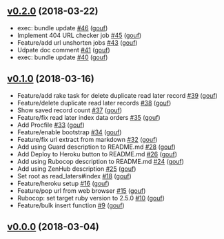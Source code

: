 ## [v0.2.0](https://github.com/gouf/url_mind/compare/v0.1.0...v0.2.0) (2018-03-22)

* exec: bundle update [#46](https://github.com/gouf/url_mind/pull/46) ([gouf](https://github.com/gouf))
* Implement 404 URL checker job [#45](https://github.com/gouf/url_mind/pull/45) ([gouf](https://github.com/gouf))
* Feature/add url unshorten jobs [#43](https://github.com/gouf/url_mind/pull/43) ([gouf](https://github.com/gouf))
* Udpate doc comment [#41](https://github.com/gouf/url_mind/pull/41) ([gouf](https://github.com/gouf))
* exec: bundle update [#40](https://github.com/gouf/url_mind/pull/40) ([gouf](https://github.com/gouf))

## [v0.1.0](https://github.com/gouf/url_mind/compare/v0.0.0...v0.1.0) (2018-03-16)

* Feature/add rake task for delete duplicate read later record [#39](https://github.com/gouf/url_mind/pull/39) ([gouf](https://github.com/gouf))
* Feature/delete duplicate read later records [#38](https://github.com/gouf/url_mind/pull/38) ([gouf](https://github.com/gouf))
* Show saved record count [#37](https://github.com/gouf/url_mind/pull/37) ([gouf](https://github.com/gouf))
* Feature/fix read later index data orders [#35](https://github.com/gouf/url_mind/pull/35) ([gouf](https://github.com/gouf))
* Add Procfile [#33](https://github.com/gouf/url_mind/pull/33) ([gouf](https://github.com/gouf))
* Feature/enable bootstrap [#34](https://github.com/gouf/url_mind/pull/34) ([gouf](https://github.com/gouf))
* Feature/fix url extract from markdown [#32](https://github.com/gouf/url_mind/pull/32) ([gouf](https://github.com/gouf))
* Add using Guard description to README.md [#28](https://github.com/gouf/url_mind/pull/28) ([gouf](https://github.com/gouf))
* Add Deploy to Heroku button to README.md [#26](https://github.com/gouf/url_mind/pull/26) ([gouf](https://github.com/gouf))
* Add using Rubocop description to README.md [#24](https://github.com/gouf/url_mind/pull/24) ([gouf](https://github.com/gouf))
* Add using ZenHub description [#25](https://github.com/gouf/url_mind/pull/25) ([gouf](https://github.com/gouf))
* Set root as read_laters#index [#18](https://github.com/gouf/url_mind/pull/18) ([gouf](https://github.com/gouf))
* Feature/heroku setup [#16](https://github.com/gouf/url_mind/pull/16) ([gouf](https://github.com/gouf))
* Feature/pop url from web browser [#15](https://github.com/gouf/url_mind/pull/15) ([gouf](https://github.com/gouf))
* Rubocop: set target ruby version to 2.5.0 [#10](https://github.com/gouf/url_mind/pull/10) ([gouf](https://github.com/gouf))
* Feature/bulk insert function [#9](https://github.com/gouf/url_mind/pull/9) ([gouf](https://github.com/gouf))

## [v0.0.0](https://github.com/gouf/url_mind/compare/68014967581b...v0.0.0) (2018-03-04)

